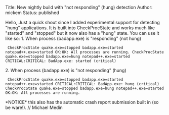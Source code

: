 Title: New nightly build with "not responding" (hung) detection
Author: mickem
Status: published

Hello, Just a quick shout since I added experimental support for
detecting "hung" applications. It is built into CheckProcState and works
much like "started" and "stopped" but it now also has a "hung" state.
You can use it like so: 1. When process (badapp.exe) is "responding"
(not hung)

     CheckProcState quake.exe=stopped badapp.exe=started notepad++.exe=started OK:OK: All processes are running. CheckProcState quake.exe=stopped badapp.exe=hung notepad++.exe=started CRITICAL:CRITICAL: BadApp.exe: started (critical) 

2\. When process (badapp.exe) is "not responding" (hung)

     CheckProcState quake.exe=stopped badapp.exe=started notepad++.exe=started CRITICAL:CRITICAL: BadApp.exe: hung (critical) CheckProcState quake.exe=stopped badapp.exe=hung notepad++.exe=started OK:OK: All processes are running. 

\*NOTICE\* this also has the automatic crash report submission built in
(so be ware!). // Michael Medin
